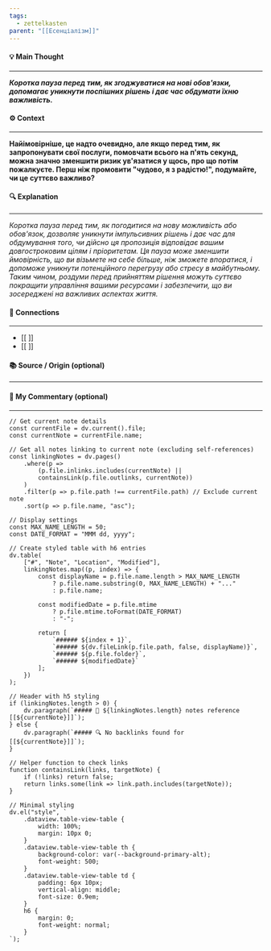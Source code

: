 ```yaml
---
tags:
  - zettelkasten
parent: "[[Есенціалізм]]"
---
```

#### 💡 Main Thought  
---
***Коротка пауза перед тим, як згоджуватися на нові обов'язки, допомагає уникнути поспішних рішень і дає час обдумати їхню важливість.***

#### ⚙ Context  
---
**Найімовірніше, це надто очевидно, але якщо перед тим, як запропонувати свої послуги, помовчати всього на п'ять секунд, можна значно зменшити ризик ув'язатися у щось, про що потім пожалкуєте. Перш ніж промовити "чудово, я з радістю!", подумайте, чи це суттєво важливо?**

#### 🔍 Explanation  
---
*Коротка пауза перед тим, як погодитися на нову можливість або обов'язок, дозволяє уникнути імпульсивних рішень і дає час для обдумування того, чи дійсно ця пропозиція відповідає вашим довгостроковим цілям і пріоритетам. Ця пауза може зменшити ймовірність, що ви візьмете на себе більше, ніж зможете впоратися, і допоможе уникнути потенційного перегрузу або стресу в майбутньому. Таким чином, роздуми перед прийняттям рішення можуть суттєво покращити управління вашими ресурсами і забезпечити, що ви зосереджені на важливих аспектах життя.*

#### 🧱 Connections  
---
- [[ ]]  
- [[ ]]


#### 📚 Source / Origin (optional)  
---


#### 🧠 My Commentary (optional)  
---


```dataviewjs
// Get current note details
const currentFile = dv.current().file;
const currentNote = currentFile.name;

// Get all notes linking to current note (excluding self-references)
const linkingNotes = dv.pages()
    .where(p => 
        (p.file.inlinks.includes(currentNote) || 
        containsLink(p.file.outlinks, currentNote))
    )
    .filter(p => p.file.path !== currentFile.path) // Exclude current note
    .sort(p => p.file.name, "asc");

// Display settings
const MAX_NAME_LENGTH = 50;
const DATE_FORMAT = "MMM dd, yyyy";

// Create styled table with h6 entries
dv.table(
    ["#", "Note", "Location", "Modified"],
    linkingNotes.map((p, index) => {
        const displayName = p.file.name.length > MAX_NAME_LENGTH
            ? p.file.name.substring(0, MAX_NAME_LENGTH) + "..." 
            : p.file.name;
        
        const modifiedDate = p.file.mtime 
            ? p.file.mtime.toFormat(DATE_FORMAT) 
            : "-";

        return [
            `###### ${index + 1}`,
            `###### ${dv.fileLink(p.file.path, false, displayName)}`,
            `###### ${p.file.folder}`,
            `###### ${modifiedDate}`
        ];
    })
);

// Header with h5 styling
if (linkingNotes.length > 0) {
    dv.paragraph(`##### 📌 ${linkingNotes.length} notes reference [[${currentNote}]]`);
} else {
    dv.paragraph(`##### 🔍 No backlinks found for [[${currentNote}]]`);
}

// Helper function to check links
function containsLink(links, targetNote) {
    if (!links) return false;
    return links.some(link => link.path.includes(targetNote));
}

// Minimal styling
dv.el("style", `
    .dataview.table-view-table {
        width: 100%;
        margin: 10px 0;
    }
    .dataview.table-view-table th {
        background-color: var(--background-primary-alt);
        font-weight: 500;
    }
    .dataview.table-view-table td {
        padding: 6px 10px;
        vertical-align: middle;
        font-size: 0.9em;
    }
    h6 {
        margin: 0;
        font-weight: normal;
    }
`);
```